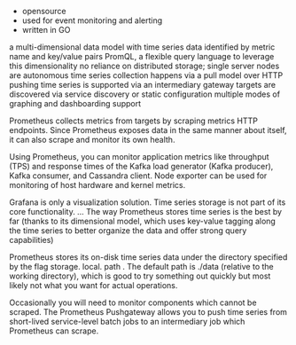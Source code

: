 - opensource
- used for event monitoring and alerting
- written in GO

a multi-dimensional data model with time series data identified by metric name and key/value pairs
PromQL, a flexible query language to leverage this dimensionality
no reliance on distributed storage; single server nodes are autonomous
time series collection happens via a pull model over HTTP
pushing time series is supported via an intermediary gateway
targets are discovered via service discovery or static configuration
multiple modes of graphing and dashboarding support

Prometheus collects metrics from targets by scraping metrics HTTP endpoints. Since Prometheus exposes data in the same manner about itself, it can also scrape and monitor its own health.

Using Prometheus, you can monitor application metrics like throughput (TPS) and response times of the Kafka load generator (Kafka producer), Kafka consumer, and Cassandra client. Node exporter can be used for monitoring of host hardware and kernel metrics.

Grafana is only a visualization solution. Time series storage is not part of its core functionality. … The way Prometheus stores time series is the best by far (thanks to its dimensional model, which uses key-value tagging along the time series to better organize the data and offer strong query capabilities)

Prometheus stores its on-disk time series data under the directory specified by the flag storage. local. path . The default path is ./data (relative to the working directory), which is good to try something out quickly but most likely not what you want for actual operations.

Occasionally you will need to monitor components which cannot be scraped. The Prometheus Pushgateway allows you to push time series from short-lived service-level batch jobs to an intermediary job which Prometheus can scrape.

